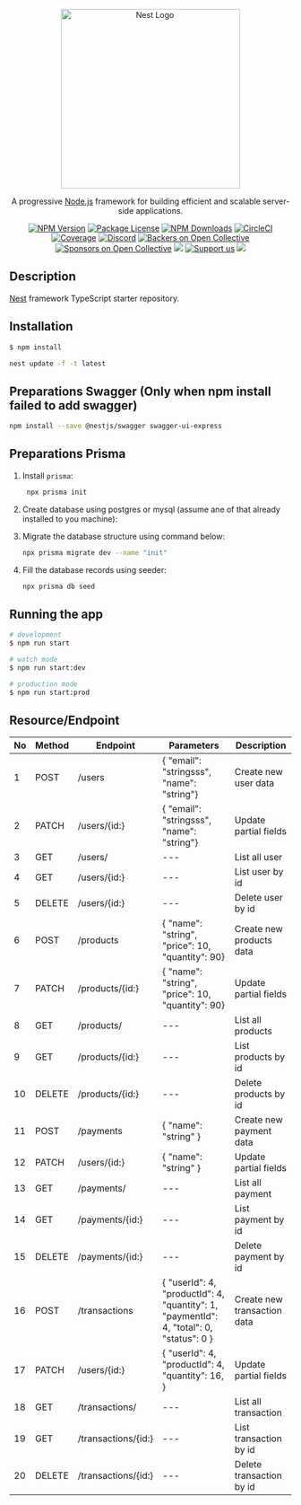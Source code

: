 <p align="center">
  <a href="http://nestjs.com/" target="blank"><img src="https://nestjs.com/img/logo_text.svg" width="320" alt="Nest Logo" /></a>
</p>

[circleci-image]: https://img.shields.io/circleci/build/github/nestjs/nest/master?token=abc123def456
[circleci-url]: https://circleci.com/gh/nestjs/nest

  <p align="center">A progressive <a href="http://nodejs.org" target="_blank">Node.js</a> framework for building efficient and scalable server-side applications.</p>
    <p align="center">
<a href="https://www.npmjs.com/~nestjscore" target="_blank"><img src="https://img.shields.io/npm/v/@nestjs/core.svg" alt="NPM Version" /></a>
<a href="https://www.npmjs.com/~nestjscore" target="_blank"><img src="https://img.shields.io/npm/l/@nestjs/core.svg" alt="Package License" /></a>
<a href="https://www.npmjs.com/~nestjscore" target="_blank"><img src="https://img.shields.io/npm/dm/@nestjs/common.svg" alt="NPM Downloads" /></a>
<a href="https://circleci.com/gh/nestjs/nest" target="_blank"><img src="https://img.shields.io/circleci/build/github/nestjs/nest/master" alt="CircleCI" /></a>
<a href="https://coveralls.io/github/nestjs/nest?branch=master" target="_blank"><img src="https://coveralls.io/repos/github/nestjs/nest/badge.svg?branch=master#9" alt="Coverage" /></a>
<a href="https://discord.gg/G7Qnnhy" target="_blank"><img src="https://img.shields.io/badge/discord-online-brightgreen.svg" alt="Discord"/></a>
<a href="https://opencollective.com/nest#backer" target="_blank"><img src="https://opencollective.com/nest/backers/badge.svg" alt="Backers on Open Collective" /></a>
<a href="https://opencollective.com/nest#sponsor" target="_blank"><img src="https://opencollective.com/nest/sponsors/badge.svg" alt="Sponsors on Open Collective" /></a>
  <a href="https://paypal.me/kamilmysliwiec" target="_blank"><img src="https://img.shields.io/badge/Donate-PayPal-ff3f59.svg"/></a>
    <a href="https://opencollective.com/nest#sponsor"  target="_blank"><img src="https://img.shields.io/badge/Support%20us-Open%20Collective-41B883.svg" alt="Support us"></a>
  <a href="https://twitter.com/nestframework" target="_blank"><img src="https://img.shields.io/twitter/follow/nestframework.svg?style=social&label=Follow"></a>
</p>
  <!--[![Backers on Open Collective](https://opencollective.com/nest/backers/badge.svg)](https://opencollective.com/nest#backer)
  [![Sponsors on Open Collective](https://opencollective.com/nest/sponsors/badge.svg)](https://opencollective.com/nest#sponsor)-->

## Description

[Nest](https://github.com/nestjs/nest) framework TypeScript starter repository.

## Installation

```bash
$ npm install
```

```bash
nest update -f -t latest
```

## Preparations Swagger (Only when npm install failed to add swagger)
```bash
npm install --save @nestjs/swagger swagger-ui-express
```


## Preparations Prisma

1. Install `prisma`:

    ```bash
     npx prisma init
    ```

2. Create database using postgres or mysql (assume ane of that already installed to you machine):

3. Migrate the database structure using command below:

    ```bash
    npx prisma migrate dev --name "init"
    ```

4. Fill the database records using seeder:

    ```bash
    npx prisma db seed
    ```


## Running the app

```bash
# development
$ npm run start

# watch mode
$ npm run start:dev

# production mode
$ npm run start:prod

```

## Resource/Endpoint

| No | Method | Endpoint | Parameters | Description |
| --- | --- | --- | --- | --- |
| 1 | POST | /users | {  "email": "stringsss",  "name": "string"} | Create new user data |
| 2 | PATCH | /users/{id:} | {  "email": "stringsss",  "name": "string"} | Update partial fields |
| 3 | GET | /users/ | --- | List all user |
| 4 | GET | /users/{id:} | --- | List user by id |
| 5 | DELETE | /users/{id:} | --- | Delete user by id |
| 6 | POST | /products | {  "name": "string",  "price": 10,  "quantity": 90} | Create new products data |
| 7 | PATCH | /products/{id:} | {  "name": "string",  "price": 10,  "quantity": 90} | Update partial fields |
| 8 | GET | /products/ | --- | List all products |
| 9 | GET | /products/{id:} | --- | List products by id |
| 10 | DELETE | /products/{id:} | --- | Delete products by id |
| 11 | POST | /payments | {  "name": "string" } | Create new payment data |
| 12 | PATCH | /users/{id:} | {  "name": "string"  } | Update partial fields |
| 13 | GET | /payments/ | --- | List all payment |
| 14 | GET | /payments/{id:} | --- | List payment by id |
| 15 | DELETE | /payments/{id:} | --- | Delete payment by id |
| 16 | POST | /transactions | {  "userId": 4,  "productId": 4,  "quantity": 1,  "paymentId": 4,  "total": 0,  "status": 0 } | Create new transaction data |
| 17 | PATCH | /users/{id:} | {  "userId": 4,  "productId": 4,  "quantity": 16, } | Update partial fields |
| 18 | GET | /transactions/ | --- | List all transaction |
| 19 | GET | /transactions/{id:} | --- | List transaction by id |
| 20 | DELETE | /transactions/{id:} | --- | Delete transaction by id |


<!-- ## Test

```bash
# unit tests
$ npm run test

# e2e tests
$ npm run test:e2e

# test coverage
$ npm run test:cov
``` -->


<!-- npm i -D prisma

You can initialize Prisma inside your project by running:

npx prisma init

npx prisma migrate dev --name "init"

npx prisma db seed

npx nest generate module prisma
npx nest generate service prisma

nest update -f -t latest

npm install --save @nestjs/swagger swagger-ui-express

npx nest generate resource articles

The @ApiProperty decorators are required to make the class properties visible to the SwaggerModule. More information about this is available in the NestJS docs.


npm install class-validator class-transformer
 -->
